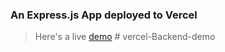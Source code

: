 ### An Express.js App deployed to Vercel

> Here's a live [demo](https://express-to-vercel-demo.vercel.app/)
#   v e r c e l - B a c k e n d - d e m o  
 